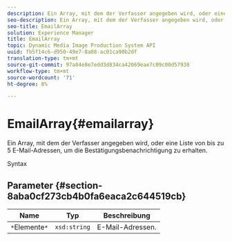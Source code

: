 ```yaml
---
description: Ein Array, mit dem der Verfasser angegeben wird, oder eine Liste von bis zu 5 E-Mail-Adressen, um die Bestätigungsbenachrichtigung zu erhalten.
seo-description: Ein Array, mit dem der Verfasser angegeben wird, oder eine Liste von bis zu 5 E-Mail-Adressen, um die Bestätigungsbenachrichtigung zu erhalten.
seo-title: EmailArray
solution: Experience Manager
title: EmailArray
topic: Dynamic Media Image Production System API
uuid: fb5f14c6-d950-49e7-8a08-ac01ca90b2df
translation-type: tm+mt
source-git-commit: 97a84e8e7edd3d834ca42069eae7c09c00d57938
workflow-type: tm+mt
source-wordcount: '71'
ht-degree: 8%

---
```



# EmailArray{#emailarray}

Ein Array, mit dem der Verfasser angegeben wird, oder eine Liste von bis zu 5 E-Mail-Adressen, um die Bestätigungsbenachrichtigung zu erhalten.

Syntax

## Parameter {#section-8aba0cf273cb4b0fa6eaca2c644519cb}

| Name | Typ | Beschreibung |
|---|---|---|
| `*`Elemente`*` | `xsd:string` | E-Mail-Adressen. |

